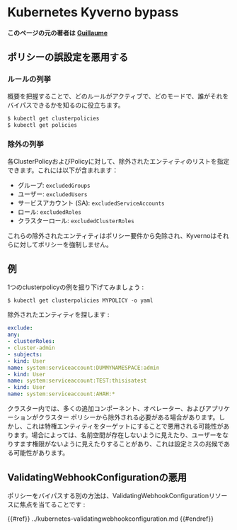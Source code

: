 # Kubernetes Kyverno bypass

**このページの元の著者は** [**Guillaume**](https://www.linkedin.com/in/guillaume-chapela-ab4b9a196)

## ポリシーの誤設定を悪用する

### ルールの列挙

概要を把握することで、どのルールがアクティブで、どのモードで、誰がそれをバイパスできるかを知るのに役立ちます。
```bash
$ kubectl get clusterpolicies
$ kubectl get policies
```
### 除外の列挙

各ClusterPolicyおよびPolicyに対して、除外されたエンティティのリストを指定できます。これには以下が含まれます：

- グループ: `excludedGroups`
- ユーザー: `excludedUsers`
- サービスアカウント (SA): `excludedServiceAccounts`
- ロール: `excludedRoles`
- クラスターロール: `excludedClusterRoles`

これらの除外されたエンティティはポリシー要件から免除され、Kyvernoはそれらに対してポリシーを強制しません。

## 例&#x20;

1つのclusterpolicyの例を掘り下げてみましょう :&#x20;
```
$ kubectl get clusterpolicies MYPOLICY -o yaml
```
除外されたエンティティを探します :&#x20;
```yaml
exclude:
any:
- clusterRoles:
- cluster-admin
- subjects:
- kind: User
name: system:serviceaccount:DUMMYNAMESPACE:admin
- kind: User
name: system:serviceaccount:TEST:thisisatest
- kind: User
name: system:serviceaccount:AHAH:*
```
クラスター内では、多くの追加コンポーネント、オペレーター、およびアプリケーションがクラスター ポリシーから除外される必要がある場合があります。しかし、これは特権エンティティをターゲットにすることで悪用される可能性があります。場合によっては、名前空間が存在しないように見えたり、ユーザーをなりすます権限がないように見えたりすることがあり、これは設定ミスの兆候である可能性があります。

## ValidatingWebhookConfigurationの悪用

ポリシーをバイパスする別の方法は、ValidatingWebhookConfigurationリソースに焦点を当てることです :&#x20;

{{#ref}}
../kubernetes-validatingwebhookconfiguration.md
{{#endref}}
